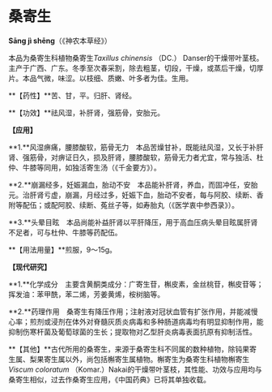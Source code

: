# 桑寄生

**Sāng jì shēng**（《神农本草经》）

本品为桑寄生科植物桑寄生*Taxillus chinensis* （DC.） Danser的干燥带叶茎枝。主产于广西、广东。冬季至次春采割，除去粗茎，切段，干燥，或蒸后干燥，切厚片。本品气微，味涩。以枝细、质嫩、叶多者为佳。生用。

**【药性】**苦、甘，平。归肝、肾经。

**【功效】**祛风湿，补肝肾，强筋骨，安胎元。

**【应用】**

**1.**风湿痹痛，腰膝酸软，筋骨无力　本品苦燥甘补，既能祛风湿，又长于补肝肾、强筋骨，对痹证日久，损及肝肾，腰膝酸软，筋骨无力者尤宜，常与独活、杜仲、牛膝等同用，如独活寄生汤（《千金要方》）。

**2.**崩漏经多，妊娠漏血，胎动不安　本品能补肝肾，养血，而固冲任，安胎元。治肝肾亏虚，崩漏，月经过多，妊娠下血，胎动不安者，每与阿胶、续断、香附等配伍；或配阿胶、续断、菟丝子等，如寿胎丸（《医学衷中参西录》）。

**3.**头晕目眩　本品尚能补益肝肾以平肝降压，用于高血压病头晕目眩属肝肾不足者，可与杜仲、牛膝等药配伍。

**【用法用量】**煎服，9～15g。

**【现代研究】**

**1.**化学成分　主要含黄酮类成分：广寄生苷，槲皮素，金丝桃苷，槲皮苷等；挥发油：苯甲酰，苯二烯，芳姜黄烯，桉树脑等。

**2.**药理作用　桑寄生有降压作用；注射液对冠状血管有扩张作用，并能减慢心率；煎剂或浸剂在体外对脊髓灰质炎病毒和多种肠道病毒均有明显抑制作用，能抑制伤寒杆菌及葡萄球菌的生长；提取物对乙型肝炎病毒表面抗原有抑制活性。

**【其他】**古代所用的桑寄生，来源于桑寄生科不同属的数种植物，除钝果寄生属、梨果寄生属以外，尚包括槲寄生属植物。槲寄生为桑寄生科植物槲寄生*Viscum coloratum* （Komar.）Nakai的干燥带叶茎枝，其性能、功效与应用均与桑寄生相似，过去作桑寄生应用，《中国药典》已将其单独收载。